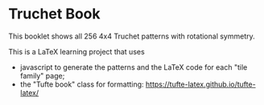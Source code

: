 # Truchet Book

This booklet shows all 256 4x4 Truchet patterns with rotational symmetry.

This is a LaTeX learning project that uses 
- javascript to generate the patterns and the LaTeX code for each "tile family" page;
- the "Tufte book" class for formatting: https://tufte-latex.github.io/tufte-latex/

